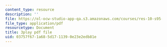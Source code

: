 ```yaml
---
content_type: resource
description: ''
file: https://ol-ocw-studio-app-qa.s3.amazonaws.com/courses/res-10-s95-physics-of-covid-19-transmission-fall-2020/03757f671a685d1711390e23e2edb81e_0VppWRGt0uk.pdf
file_type: application/pdf
resourcetype: Document
title: 3play pdf file
uid: 03757f67-1a68-5d17-1139-0e23e2edb81e
---
```

